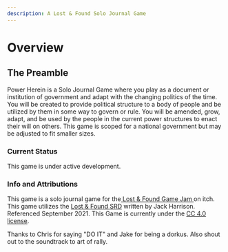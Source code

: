 ```yaml
---
description: A Lost & Found Solo Journal Game
---
```


# Overview

## The Preamble

Power Herein is a Solo Journal Game where you play as a document or institution of government and adapt with the changing politics of the time. You will be created to provide political structure to a body of people and be utilized by them in some way to govern or rule. You will be amended, grow, adapt, and be used by the people in the current power structures to enact their will on others. This game is scoped for a national government but may be adjusted to fit smaller sizes. 

### Current Status

This game is under active development.

### Info and Attributions

This game is a solo journal game for the[ Lost & Found Game Jam ](https://itch.io/jam/lost-and-found)on itch. This game utilizes the [Lost & Found SRD](https://srd.mousehole.press/) written by Jack Harrison. Referenced September 2021. This Game is currently under the [CC 4.0 license](https://creativecommons.org/licenses/by/4.0/). 

Thanks to Chris for saying "DO IT" and Jake for being a dorkus. Also shout out to the soundtrack to art of rally. 




